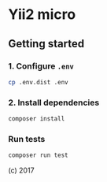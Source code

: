 # Yii2 micro

## Getting started

### 1. Configure `.env`

```bash
cp .env.dist .env
```

### 2. Install dependencies

```bash
composer install
```

### Run tests

```bash
composer run test
```

(c) 2017